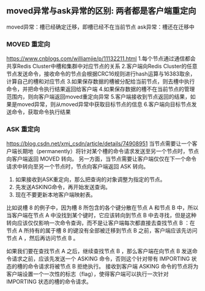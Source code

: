 ## moved异常与ask异常的区别: 两者都是客户端重定向
moved异常：槽已经确定迁移，即槽已经不在当前节点
ask异常：槽还在迁移中

### MOVED 重定向
https://www.cnblogs.com/williamjie/p/11132211.html
1.每个节点通过通信都会共享Redis Cluster中槽和集群中对应节点的关系
2.客户端向Redis Cluster的任意节点发送命令，接收命令的节点会根据CRC16规则进行hash运算与16383取余，计算自己的槽和对应节点
3.如果保存数据的槽被分配给当前节点，则去槽中执行命令，并把命令执行结果返回给客户端
4.如果保存数据的槽不在当前节点的管理范围内，则向客户端返回moved重定向异常
5.客户端接收到节点返回的结果，如果是moved异常，则从moved异常中获取目标节点的信息
6.客户端向目标节点发送命令，获取命令执行结果

### ASK 重定向
https://blog.csdn.net/xmj_csdn/article/details/74908951
当节点需要让一个客户端长期地（permanently）将针对某个槽的命令请求发送至另一个节点时，节点向客户端返回 MOVED 转向。
另一方面，当节点需要让客户端仅仅在下一个命令请求中转向至另一个节点时，节点向客户端返回 ASK 转向。

1. 如果接收到ASK重定向，那么把查询的对象调整为指定的节点。
2. 先发送ASKING命令，再开始发送查询。
3. 现在不要更新本地客户端映射表。

比如说槽 8 的例子中，因为槽 8 所包含的各个键分散在节点 A 和节点 B 中，所以当客户端在节点 A 中没找到某个键时，它应该转向到节点 B 中去寻找，但是这种转向应该仅仅影响一次命令查询，而不是让客户端每次都直接去查找节点 B ：在节点 A 所持有的属于槽 8 的键没有全部被迁移到节点 B 之前，客户端应该先访问节点 A ，然后再访问节点 B 。

如果我们要在查找节点 A 之后，继续查找节点 B ，那么客户端在向节点 B 发送命令请求之前，应该先发送一个 ASKING 命令，否则这个针对带有 IMPORTING 状态的槽的命令请求将被节点 B 拒绝执行。
接收到客户端 ASKING 命令的节点将为客户端设置一个一次性的标志（flag），使得客户端可以执行一次针对 IMPORTING 状态的槽的命令请求。
